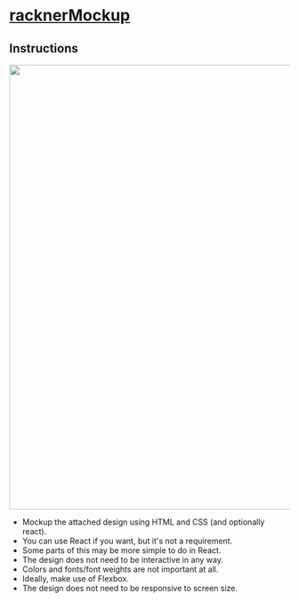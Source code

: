 # [racknerMockup](https://marquez93.github.io/racknerMockup/)

## Instructions

<p align="center"><img src="https://i.imgur.com/aHPqSvI.png" width="800px" /></p>

* Mockup the attached design using HTML and CSS (and optionally react).
* You can use React if you want, but it's not a requirement.
* Some parts of this may be more simple to do in React.  
* The design does not need to be interactive in any way.
* Colors and fonts/font weights are not important at all.
* Ideally, make use of Flexbox.
* The design does not need to be responsive to screen size.
